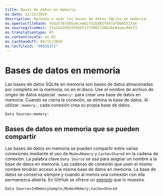 ```yaml
---
title: Bases de datos en memoria
ms.date: 12/13/2019
description: Aprenda a usar las bases de datos SQLite en memoria.
ms.openlocfilehash: fbda5787d95a9ce462752b985f847af0b0551fa6
ms.sourcegitcommit: 27a15a55019f6b5f2733961738babe94aec0def3
ms.translationtype: HT
ms.contentlocale: es-ES
ms.lasthandoff: 09/15/2020
ms.locfileid: "90555372"
---
```

# <a name="in-memory-databases"></a>Bases de datos en memoria

Las bases de datos SQLite en memoria son bases de datos almacenadas por completo en la memoria, no en el disco. Use el nombre de archivo de origen de datos especial `:memory:` para crear una base de datos en memoria. Cuando se cierra la conexión, se elimina la base de datos. Al utilizar `:memory:`, cada conexión crea su propia base de datos.

```connectionstring
Data Source=:memory:
```

## <a name="shareable-in-memory-databases"></a>Bases de datos en memoria que se pueden compartir

Las bases de datos en memoria se pueden compartir entre varias conexiones mediante el uso de `Mode=Memory` y `Cache=Shared` en la cadena de conexión. La palabra clave `Data Source` se usa para asignar un nombre a la base de datos en memoria. Las cadenas de conexión que usen el mismo nombre tendrán acceso a la misma base de datos en memoria. La base de datos se conserva siempre y cuando al menos una conexión con ella permanezca abierta. En GitHub se ofrece un [ejemplo](https://github.com/dotnet/docs/blob/master/samples/snippets/standard/data/sqlite/InMemorySample/Program.cs) que lo muestra.

```connectionstring
Data Source=InMemorySample;Mode=Memory;Cache=Shared
```

